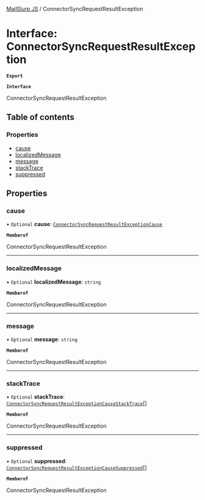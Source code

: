 [MailSlurp JS](../README.md) / ConnectorSyncRequestResultException

# Interface: ConnectorSyncRequestResultException

**`Export`**

**`Interface`**

ConnectorSyncRequestResultException

## Table of contents

### Properties

- [cause](ConnectorSyncRequestResultException.md#cause)
- [localizedMessage](ConnectorSyncRequestResultException.md#localizedmessage)
- [message](ConnectorSyncRequestResultException.md#message)
- [stackTrace](ConnectorSyncRequestResultException.md#stacktrace)
- [suppressed](ConnectorSyncRequestResultException.md#suppressed)

## Properties

### cause

• `Optional` **cause**: [`ConnectorSyncRequestResultExceptionCause`](ConnectorSyncRequestResultExceptionCause.md)

**`Memberof`**

ConnectorSyncRequestResultException

___

### localizedMessage

• `Optional` **localizedMessage**: `string`

**`Memberof`**

ConnectorSyncRequestResultException

___

### message

• `Optional` **message**: `string`

**`Memberof`**

ConnectorSyncRequestResultException

___

### stackTrace

• `Optional` **stackTrace**: [`ConnectorSyncRequestResultExceptionCauseStackTrace`](ConnectorSyncRequestResultExceptionCauseStackTrace.md)[]

**`Memberof`**

ConnectorSyncRequestResultException

___

### suppressed

• `Optional` **suppressed**: [`ConnectorSyncRequestResultExceptionCauseSuppressed`](ConnectorSyncRequestResultExceptionCauseSuppressed.md)[]

**`Memberof`**

ConnectorSyncRequestResultException

